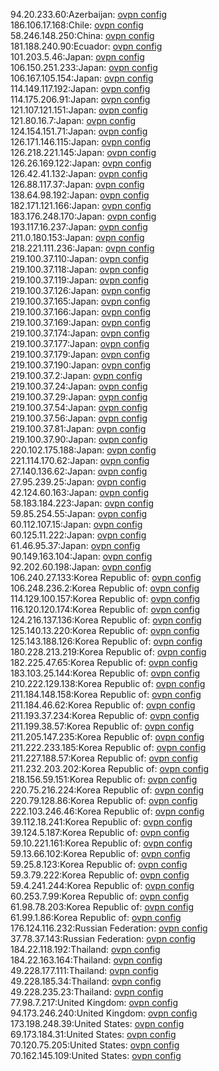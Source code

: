 94.20.233.60:Azerbaijan: [ovpn config](vpn/94_20_233_60.ovpn)  
186.106.17.168:Chile: [ovpn config](vpn/186_106_17_168.ovpn)  
58.246.148.250:China: [ovpn config](vpn/58_246_148_250.ovpn)  
181.188.240.90:Ecuador: [ovpn config](vpn/181_188_240_90.ovpn)  
101.203.5.46:Japan: [ovpn config](vpn/101_203_5_46.ovpn)  
106.150.251.233:Japan: [ovpn config](vpn/106_150_251_233.ovpn)  
106.167.105.154:Japan: [ovpn config](vpn/106_167_105_154.ovpn)  
114.149.117.192:Japan: [ovpn config](vpn/114_149_117_192.ovpn)  
114.175.206.91:Japan: [ovpn config](vpn/114_175_206_91.ovpn)  
121.107.121.151:Japan: [ovpn config](vpn/121_107_121_151.ovpn)  
121.80.16.7:Japan: [ovpn config](vpn/121_80_16_7.ovpn)  
124.154.151.71:Japan: [ovpn config](vpn/124_154_151_71.ovpn)  
126.171.146.115:Japan: [ovpn config](vpn/126_171_146_115.ovpn)  
126.218.221.145:Japan: [ovpn config](vpn/126_218_221_145.ovpn)  
126.26.169.122:Japan: [ovpn config](vpn/126_26_169_122.ovpn)  
126.42.41.132:Japan: [ovpn config](vpn/126_42_41_132.ovpn)  
126.88.117.37:Japan: [ovpn config](vpn/126_88_117_37.ovpn)  
138.64.98.192:Japan: [ovpn config](vpn/138_64_98_192.ovpn)  
182.171.121.166:Japan: [ovpn config](vpn/182_171_121_166.ovpn)  
183.176.248.170:Japan: [ovpn config](vpn/183_176_248_170.ovpn)  
193.117.16.237:Japan: [ovpn config](vpn/193_117_16_237.ovpn)  
211.0.180.153:Japan: [ovpn config](vpn/211_0_180_153.ovpn)  
218.221.111.236:Japan: [ovpn config](vpn/218_221_111_236.ovpn)  
219.100.37.110:Japan: [ovpn config](vpn/219_100_37_110.ovpn)  
219.100.37.118:Japan: [ovpn config](vpn/219_100_37_118.ovpn)  
219.100.37.119:Japan: [ovpn config](vpn/219_100_37_119.ovpn)  
219.100.37.126:Japan: [ovpn config](vpn/219_100_37_126.ovpn)  
219.100.37.165:Japan: [ovpn config](vpn/219_100_37_165.ovpn)  
219.100.37.166:Japan: [ovpn config](vpn/219_100_37_166.ovpn)  
219.100.37.169:Japan: [ovpn config](vpn/219_100_37_169.ovpn)  
219.100.37.174:Japan: [ovpn config](vpn/219_100_37_174.ovpn)  
219.100.37.177:Japan: [ovpn config](vpn/219_100_37_177.ovpn)  
219.100.37.179:Japan: [ovpn config](vpn/219_100_37_179.ovpn)  
219.100.37.190:Japan: [ovpn config](vpn/219_100_37_190.ovpn)  
219.100.37.2:Japan: [ovpn config](vpn/219_100_37_2.ovpn)  
219.100.37.24:Japan: [ovpn config](vpn/219_100_37_24.ovpn)  
219.100.37.29:Japan: [ovpn config](vpn/219_100_37_29.ovpn)  
219.100.37.54:Japan: [ovpn config](vpn/219_100_37_54.ovpn)  
219.100.37.56:Japan: [ovpn config](vpn/219_100_37_56.ovpn)  
219.100.37.81:Japan: [ovpn config](vpn/219_100_37_81.ovpn)  
219.100.37.90:Japan: [ovpn config](vpn/219_100_37_90.ovpn)  
220.102.175.188:Japan: [ovpn config](vpn/220_102_175_188.ovpn)  
221.114.170.62:Japan: [ovpn config](vpn/221_114_170_62.ovpn)  
27.140.136.62:Japan: [ovpn config](vpn/27_140_136_62.ovpn)  
27.95.239.25:Japan: [ovpn config](vpn/27_95_239_25.ovpn)  
42.124.60.163:Japan: [ovpn config](vpn/42_124_60_163.ovpn)  
58.183.184.223:Japan: [ovpn config](vpn/58_183_184_223.ovpn)  
59.85.254.55:Japan: [ovpn config](vpn/59_85_254_55.ovpn)  
60.112.107.15:Japan: [ovpn config](vpn/60_112_107_15.ovpn)  
60.125.11.222:Japan: [ovpn config](vpn/60_125_11_222.ovpn)  
61.46.95.37:Japan: [ovpn config](vpn/61_46_95_37.ovpn)  
90.149.163.104:Japan: [ovpn config](vpn/90_149_163_104.ovpn)  
92.202.60.198:Japan: [ovpn config](vpn/92_202_60_198.ovpn)  
106.240.27.133:Korea Republic of: [ovpn config](vpn/106_240_27_133.ovpn)  
106.248.236.2:Korea Republic of: [ovpn config](vpn/106_248_236_2.ovpn)  
114.129.100.157:Korea Republic of: [ovpn config](vpn/114_129_100_157.ovpn)  
116.120.120.174:Korea Republic of: [ovpn config](vpn/116_120_120_174.ovpn)  
124.216.137.136:Korea Republic of: [ovpn config](vpn/124_216_137_136.ovpn)  
125.140.13.220:Korea Republic of: [ovpn config](vpn/125_140_13_220.ovpn)  
125.143.188.126:Korea Republic of: [ovpn config](vpn/125_143_188_126.ovpn)  
180.228.213.219:Korea Republic of: [ovpn config](vpn/180_228_213_219.ovpn)  
182.225.47.65:Korea Republic of: [ovpn config](vpn/182_225_47_65.ovpn)  
183.103.25.144:Korea Republic of: [ovpn config](vpn/183_103_25_144.ovpn)  
210.222.129.138:Korea Republic of: [ovpn config](vpn/210_222_129_138.ovpn)  
211.184.148.158:Korea Republic of: [ovpn config](vpn/211_184_148_158.ovpn)  
211.184.46.62:Korea Republic of: [ovpn config](vpn/211_184_46_62.ovpn)  
211.193.37.234:Korea Republic of: [ovpn config](vpn/211_193_37_234.ovpn)  
211.199.38.57:Korea Republic of: [ovpn config](vpn/211_199_38_57.ovpn)  
211.205.147.235:Korea Republic of: [ovpn config](vpn/211_205_147_235.ovpn)  
211.222.233.185:Korea Republic of: [ovpn config](vpn/211_222_233_185.ovpn)  
211.227.188.57:Korea Republic of: [ovpn config](vpn/211_227_188_57.ovpn)  
211.232.203.202:Korea Republic of: [ovpn config](vpn/211_232_203_202.ovpn)  
218.156.59.151:Korea Republic of: [ovpn config](vpn/218_156_59_151.ovpn)  
220.75.216.224:Korea Republic of: [ovpn config](vpn/220_75_216_224.ovpn)  
220.79.128.86:Korea Republic of: [ovpn config](vpn/220_79_128_86.ovpn)  
222.103.246.46:Korea Republic of: [ovpn config](vpn/222_103_246_46.ovpn)  
39.112.18.241:Korea Republic of: [ovpn config](vpn/39_112_18_241.ovpn)  
39.124.5.187:Korea Republic of: [ovpn config](vpn/39_124_5_187.ovpn)  
59.10.221.161:Korea Republic of: [ovpn config](vpn/59_10_221_161.ovpn)  
59.13.66.102:Korea Republic of: [ovpn config](vpn/59_13_66_102.ovpn)  
59.25.8.123:Korea Republic of: [ovpn config](vpn/59_25_8_123.ovpn)  
59.3.79.222:Korea Republic of: [ovpn config](vpn/59_3_79_222.ovpn)  
59.4.241.244:Korea Republic of: [ovpn config](vpn/59_4_241_244.ovpn)  
60.253.7.99:Korea Republic of: [ovpn config](vpn/60_253_7_99.ovpn)  
61.98.78.203:Korea Republic of: [ovpn config](vpn/61_98_78_203.ovpn)  
61.99.1.86:Korea Republic of: [ovpn config](vpn/61_99_1_86.ovpn)  
176.124.116.232:Russian Federation: [ovpn config](vpn/176_124_116_232.ovpn)  
37.78.37.143:Russian Federation: [ovpn config](vpn/37_78_37_143.ovpn)  
184.22.118.192:Thailand: [ovpn config](vpn/184_22_118_192.ovpn)  
184.22.163.164:Thailand: [ovpn config](vpn/184_22_163_164.ovpn)  
49.228.177.111:Thailand: [ovpn config](vpn/49_228_177_111.ovpn)  
49.228.185.34:Thailand: [ovpn config](vpn/49_228_185_34.ovpn)  
49.228.235.23:Thailand: [ovpn config](vpn/49_228_235_23.ovpn)  
77.98.7.217:United Kingdom: [ovpn config](vpn/77_98_7_217.ovpn)  
94.173.246.240:United Kingdom: [ovpn config](vpn/94_173_246_240.ovpn)  
173.198.248.39:United States: [ovpn config](vpn/173_198_248_39.ovpn)  
69.173.184.31:United States: [ovpn config](vpn/69_173_184_31.ovpn)  
70.120.75.205:United States: [ovpn config](vpn/70_120_75_205.ovpn)  
70.162.145.109:United States: [ovpn config](vpn/70_162_145_109.ovpn)  
